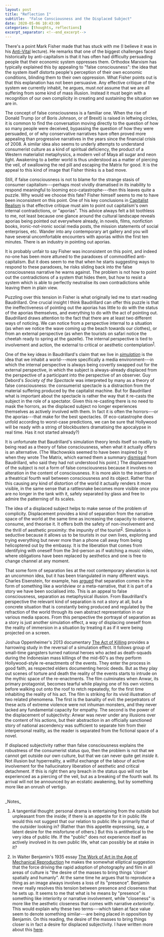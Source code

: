 ```yaml
---
layout: post
title: "Reflection I"
subtitle:  "False Consciousness and the Displaced Subject"
date: 2020-05-06 10:43:00
categories: [thoughts, reflections]
excerpt_separator: <!--end_excerpt-->
---
```


There's a point Mark Fisher made that has stuck with me (I believe it was in his [Anti-Vital](https://www.youtube.com/watch?v=LrKiScp_gog) lecture). He remarks that one of the biggest challenges faced historically by anti-capitalism is that it has often had difficulty persuading people that their economic system oppresses them. Orthodox Marxism has typically explained this by appealing to "false consciousness": the idea that the system itself distorts people's perception of their own economic conditions, blinding them to their own oppression. What Fisher points out is that this explanation has not been persuasive. Any effective critique of the system we currently inhabit, he argues, must _not_ assume that we are all suffering from some kind of mass illusion. Instead it must begin with a recognition of our own complicity in creating and sustaining the situation we are in.

The concept of false consciousness is a familiar one. When the rise of Donald Trump (or of Boris Johnson, or of Brexit) is raised in leftwing circles, it is common to find the conversation moving directly to the question of how so many people were deceived, bypassing the question of how they were persuaded, or of why conservative narratives have often proved more appealing than progressive narratives in the years since the financial crisis of 2008. A similar idea also seems to underly attempts to understand consumerist culture as a kind of spiritual deficiency, the product of a Western materialist metaphysics, a modern veil of Maya all sugar and neon light. Awakening to a better world is thus understood as a matter of piercing the veil, of swallowing the red pill and escaping the Matrix for good. It is the appeal to this kind of image that Fisher thinks is a bad move.

Still, if false consciousness is not to blame for the strange stasis of consumer capitalism---perhaps most vividly dramatised in its inability to respond meaningful to looming eco-catastrophe---then this leaves quite a puzzle. Why would we choose this fate? Fisher himself seems to me to have been inconsistent on this point. One of his key conclusions in [Capitalist Realism]({{site.baseurl}}/2020/05/02/capitalist-realism.html) is that effective critique must aim to point out capitalism's own internal contradictions, or "aporias". This advice always felt a bit toothless to me, not least because one glance around the cultural landscape reveals aporias being pointed out everywhere already, in novels, films, nonfiction books, ironic-not-ironic social media posts, the mission statements of social enterprises, etc. Wander into any contemporary art gallery and you will have several uncomfortable encounters with aporias within the first ten minutes. There is an industry in pointing out aporias.

<!--end_excerpt-->

It is probably unfair to say Fisher was inconsistent on this point, and indeed no-one has been more attuned to the paradoxes of commodified anti-capitalism. But it does seem to me that when he starts suggesting ways to respond to these paradoxes, he risks sliding back into the false consciousness narrative he warns against. The problem is not how to point out the contradictions of a system that hides them, but how to resist a system which is able to perfectly neutralise its own contradictions while leaving them in plain view.

Puzzling over this tension in Fisher is what originally led me to start reading Baudrillard. One crucial insight I think Baudrillard can offer this puzzle is that the ineffectiveness of pointing out the aporias has little to do with the status of the aporias themselves, and everything to do with the act of pointing out. Baudrillard draws attention to the fact that there are at least two different ways of noticing. We can notice from a perspective internal to a situation (as when we notice the wave coming up the beach towards our clothes), or from an external perspective (as when the tourists on safari notice the cheetah ready to spring at the gazelle). The internal perspective is tied to involvement and action, the external to critical or aesthetic contemplation<sup>[1](#r1)</sup>.

One of the key ideas in Baudrillard's claim that we live in [_simulation_]({{site.baseurl}}/assets/pdf/baudrillard-precession.pdf) is the idea that we inhabit a world---more specifically a media environment---in which the internal perspective is always being covertly swapped out for the external perspective, in which the subject is always-already displaced from the perspective of a participant into the perspective of an observer. Guy Debord's _Society of the Spectacle_ was interpreted by many as a theory of false consciousness: the consumerist spectacle is a distraction from the material suffering produced by the capitalist machine. But for Baudrillard what is important about the spectacle is rather the way that it re-casts the subject in the role of a spectator. Given this re-casting there is no need to mask the horrors, as the displaced subject no longer experiences themselves as actively involved with them. In fact it is often the horrors---or the aporias---that make for the best spectacles. (If eco-catastrophe does unfold according to worst-case predictions, we can be sure that Hollywood will be ready with a string of blockbusters dramatising the apocalypse in real time. Has it not started already?)

It is unfortunate that Baudrillard's simulation theory lends itself so readily to being read as a theory of false consciousness, when what it actually offers is an alternative. (The Wachowskis seemed to have been inspired by it when they wrote The Matrix, which earned them a summary [dismissal](https://www.nytimes.com/2002/05/24/opinion/editorial-observer-a-french-philosopher-talks-back-to-hollywood-and-the-matrix.html) from Baudrillard, who said they had not understood his point.) The displacement of the subject is not a form of false consciousness because it involves no alteration in the content of consciousness. It is more akin to the insertion of a theatrical fourth wall between consciousness and its object. Rather than this causing any kind of distortion of the world it actually renders it more visible, in the same sense that a rattlesnake becomes more visible once you are no longer in the tank with it, safely separated by glass and free to admire the patterning of its scales.

The idea of a displaced subject helps to make sense of the problem of complicity. Displacement provides a kind of separation from the narrative space of the world at the same time as increasing the capacity to observe, consume, and theorise it. It offers both the safety of non-involvement and the thrill of aesthetic proximity: the impunity of the tourist<sup>[2](#r2)</sup>. Simulation is seductive because it allows us to be tourists in our own lives, exploring and trying everything but never more than a phone call away from being helicoptered out by the embassy. It is the liberation that comes from identifying with oneself from the 3rd-person as if watching a music video, where obligations have been replaced by aesthetics and one is free to change channel at any moment.

That some form of separation lies at the root contemporary alienation is not an uncommon idea, but it has been triangulated in many different ways. Charles Eisenstein, for example, has [argued](https://charleseisenstein.org/books/the-more-beautiful-world-our-hearts-know-is-possible/eng/separation/) that separation comes in the form of something like a worldview or a meta-narrative, that it is part of a story we have been socialised into. This is an appeal to false consciousness, separation as metaphysical illusion. From Baudrillard's perspective the relevant kind of separation is not a story at all, but a concrete situation that is constantly being produced and regulated by the refraction of the world through its own abstract representation in our various media spaces. From this perspective the portrayal of separation as a story is just another simulation effect, a way of displacing oneself from the reality of immersion in a situation by treating it as if it were being projected on a screen.

Joshua Oppenheimer's 2013 documentary [The Act of Killing](https://www.youtube.com/watch?v=-349HTKhPno) provides a harrowing study in the reversal of a simulation effect. It follows group of small-time gangsters turned national heroes who acted as death-squads during the Indonesian mass killings of the mid-60's as they perform Hollywood-style re-enactments of the events. They enter the process in good faith, as respected elders documenting heroic deeds. But as they play out scenes of torture and death the reality of the events starts to intrude on the mythic space of the re-enactments. The film culminates when Anwar, its primary protagonist, becomes tearful while playing one of his own victims before walking out onto the roof to retch repeatedly, for the first time inhabiting the reality of his act. The film is striking for its vivid illustration of two related phenomena. The first is the banality of evil: the perpetrators of these acts of extreme violence were not inhuman monsters, and they never lacked any fundamental capacity for empathy. The second is the power of the displacement of subjectivity: Anwar was never under any illusions over the content of his actions, but their abstraction in an officially sanctioned story of national ascendency was sufficient to separate him from their interpersonal reality, as the reader is separated from the fictional space of a novel.

If displaced subjectivity rather than false consciousness explains the robustness of the consumerist status quo, then the problem is not that we cannot get outside our own culture, but that we can never quite get _inside_ it. Not illusion but hyperreality, a willful exchange of the labour of active involvement for the hallucinatory liberation of aesthetic and critical detachment. If this is right then any breach in the status quo will not be experienced as a piercing of the veil, but as a breaking of the fourth wall. Its arrival will not be announced by an ecstatic awakening, but by something more like an onrush of vertigo.  

<br />
_Notes_

1. <a name="r1"></a>A tangential thought: personal drama is entertaining from the outside but unpleasant from the inside; if there is an appetite for it in public life would this not suggest that our relation to public life is primarily that of the outsider looking in? (Rather than this appetite expressing, say, a latent desire for the misfortune of others.) But this is antithetical to the very idea of public life. If the "public" does not experience itself as actively involved in its own public life, what can possibly be at stake in it?

2. <a name="r2"></a>In Walter Benjamin's 1935 essay [The Work of Art in the Age of Mechanical Reproduction]({{site.baseurl}}/assets/pdf/benjamin-mechanical-reproduction.pdf) he makes the somewhat elliptical suggestion that the force driving the rapid adoption of photography and film in all areas of culture is "the desire of the masses to bring things 'closer' spatially and humanly". At the same time he argues that to reproduce a thing as an image always involves a loss of its "presence". Benjamin never really resolves this tension between presence and closeness that he sets up. It seems to me that what is he means by "presence" is something like interiority or narrative involvement, while "closeness" is more like the aesthetic closeness that comes with narrative _exteriority_. This would explain why these two terms---which taken at face value seem to denote something similar---are being placed in opposition by Benjamin. On this reading, the desire of the masses to bring things closer is in fact a desire for displaced subjectivity. I have written more about this [here]({{site.baseurl}}/2020/07/10/benjamin-decay.html).
